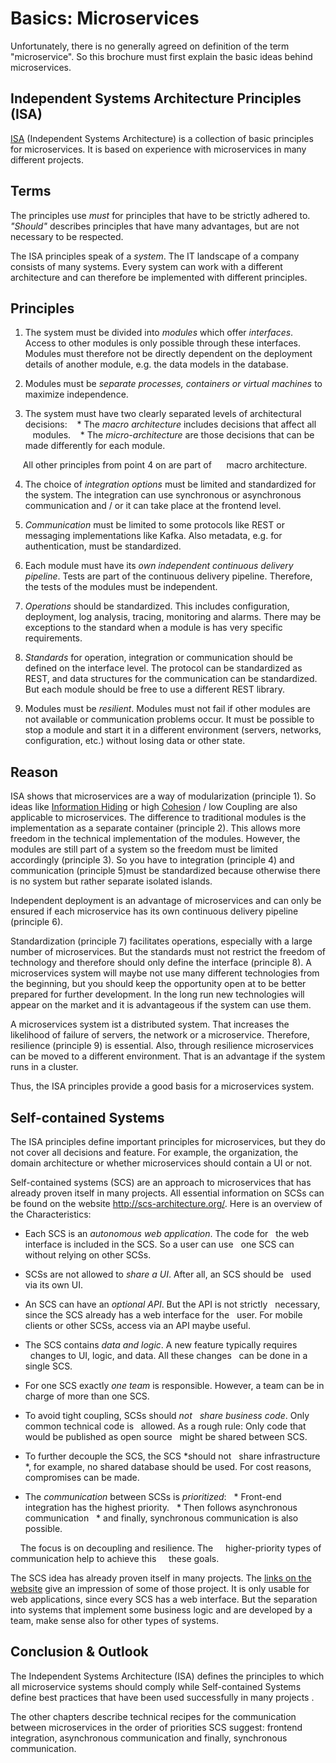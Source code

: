 # Basics: Microservices

Unfortunately, there is no generally agreed on definition of the term
"microservice". So this brochure must first explain the basic ideas
behind microservices.

## Independent Systems Architecture Principles (ISA)

[ISA](http://isa-principles.org) (Independent Systems Architecture)
is a collection of basic principles for microservices. It is based on
experience with microservices in many different projects.

## Terms

The principles use *must* for principles that have to be strictly
adhered to.  *"Should"* describes principles that have many
advantages, but are not necessary to be respected.

The ISA principles speak of a *system*. The IT landscape of a company
consists of many systems. Every system can work with a different
architecture and can therefore be implemented with different
principles.

## Principles

1. The system must be divided into *modules* which offer
 *interfaces*. Access to other modules is only possible through these
 interfaces.  Modules must therefore not be directly dependent on the
 deployment details of another module, e.g. the data models in the
 database.

2. Modules must be *separate processes, containers or virtual
 machines* to maximize independence.

3. The system must have two clearly separated levels of
architectural decisions:
   * The *macro architecture* includes decisions that affect all
   modules.
   * The *micro-architecture* are those decisions that can be made
  differently for each module.

     All other principles from point 4 on are part of
     macro architecture.

4. The choice of *integration options* must be limited and
standardized for the system.  The integration can use synchronous or
asynchronous communication and / or it can take place at the frontend
level.

5. *Communication* must be limited to some protocols like REST or
messaging implementations like Kafka. Also metadata, e.g. for
authentication, must be standardized.

6. Each module must have its *own independent continuous delivery
pipeline*. Tests are part of the continuous delivery pipeline.
Therefore, the tests of the modules must be independent.

7. *Operations* should be standardized. This includes configuration,
deployment, log analysis, tracing, monitoring and alarms. There may be
exceptions to the standard when a module is has very specific
requirements.

8. *Standards* for operation, integration or communication should be
defined on the interface level. The protocol can be standardized as
REST, and data structures for the communication can be standardized.
But each module should be free to use a different REST library.

9. Modules must be *resilient*. Modules must not fail if other modules
are not available or communication problems occur. It must be possible
to stop a module and start it in a different environment (servers,
networks, configuration, etc.)  without losing data or other state.

## Reason

ISA shows that microservices are a way of modularization (principle
1). So ideas like
[Information Hiding](https://en.wikipedia.org/wiki/Information_hiding)
or high
[Cohesion](https://en.wikipedia.org/wiki/Cohesion_%28computer_science%29)
/ low Coupling are also applicable to microservices. The difference to
traditional modules is the implementation as a separate container
(principle 2). This allows more freedom in the technical
implementation of the modules.  However, the modules are still part of
a system so the freedom must be limited accordingly (principle 3). So
you have to integration (principle 4) and communication (principle
5)must be standardized because otherwise there is no system but rather
separate isolated islands.

Independent deployment is an advantage of microservices and can only
be ensured if each microservice has its own continuous delivery
pipeline (principle 6).

Standardization (principle 7) facilitates operations, especially with
a large number of microservices. But the standards must not restrict
the freedom of technology and therefore should only define the
interface (principle 8). A microservices system will maybe not use
many different technologies from the beginning, but you should keep
the opportunity open at to be better prepared for further
development. In the long run new technologies will appear on the
market and it is advantageous if the system can use them.

A microservices system ist a distributed system. That increases the
likelihood of failure of servers, the network or a
microservice. Therefore, resilience (principle 9) is essential. Also,
through resilience microservices can be moved to a different
environment. That is an advantage if the system runs in a cluster.

Thus, the ISA principles provide a good basis for a
microservices system.

## Self-contained Systems

The ISA principles define important principles for microservices, but
they do not cover all decisions and feature. For example, the
organization, the domain architecture or whether microservices should
contain a UI or not.

Self-contained systems (SCS) are an approach to microservices that
has already proven itself in many projects. All essential
information on SCSs can be found on the website
<http://scs-architecture.org/>. Here is an overview of the
Characteristics:

- Each SCS is an *autonomous web application*. The code for 
  the web interface is included in the SCS. So a user can use
  one SCS can without relying on other SCSs.


- SCSs are not allowed to *share a UI*. After all, an SCS should be
  used via its own UI.

- An SCS can have an *optional API*. But the API is not strictly
  necessary, since the SCS already has a web interface for the
  user. For mobile clients or other SCSs, access via an API maybe
  useful.

- The SCS contains *data and logic*. A new feature typically requires
  changes to UI, logic, and data. All these changes   can be done in
  a single SCS.

- For one SCS exactly *one team* is responsible. However, a team can
  be in charge of more than one SCS.

- To avoid tight coupling, SCSs should *not   share business
code*. Only common technical code is   allowed. As a rough rule: Only
code that would be published as open source   might be shared between
SCS.

- To further decouple the SCS, the SCS *should not   share
infrastructure *, for example, no shared database should be used. For
cost reasons, compromises can be made.

- The *communication* between SCSs is *prioritized*:
  * Front-end integration has the highest priority.
  * Then follows asynchronous communication
  * and finally, synchronous communication is also possible.

    The focus is on decoupling and resilience. The
    higher-priority types of communication help to achieve this
    these goals.

The SCS idea has already proven itself in many projects. The
[links on the website](http://scs-architecture.org/links.html) give
an impression of some of those project. It is only usable for web
applications, since every SCS has a web interface. But the separation
into systems that implement some business logic and are developed by a
team, make sense also for other types of systems.

## Conclusion & Outlook

The Independent Systems Architecture (ISA) defines the principles to
which all microservice systems should comply while Self-contained
Systems define best practices that have been used successfully in many
projects .

The other chapters describe technical recipes for the communication
between microservices in the order of priorities SCS suggest: frontend
integration, asynchronous communication and finally, synchronous
communication.
